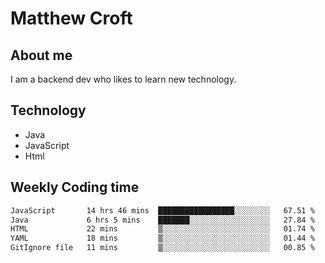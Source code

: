 # Matthew Croft

## About me
I am a backend dev who likes to learn new technology. 

## Technology
- Java
- JavaScript
- Html

## Weekly Coding time
<!--START_SECTION:waka-->

```txt
JavaScript       14 hrs 46 mins  █████████████████░░░░░░░░   67.51 %
Java             6 hrs 5 mins    ███████░░░░░░░░░░░░░░░░░░   27.84 %
HTML             22 mins         ▒░░░░░░░░░░░░░░░░░░░░░░░░   01.74 %
YAML             18 mins         ▒░░░░░░░░░░░░░░░░░░░░░░░░   01.44 %
GitIgnore file   11 mins         ▒░░░░░░░░░░░░░░░░░░░░░░░░   00.85 %
```

<!--END_SECTION:waka-->
